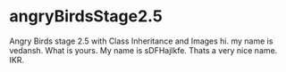 # angryBirdsStage2.5
Angry Birds stage 2.5 with Class Inheritance and Images
hi. my name is vedansh. What is yours. My name is sDFHajlkfe. Thats a very nice name. IKR.